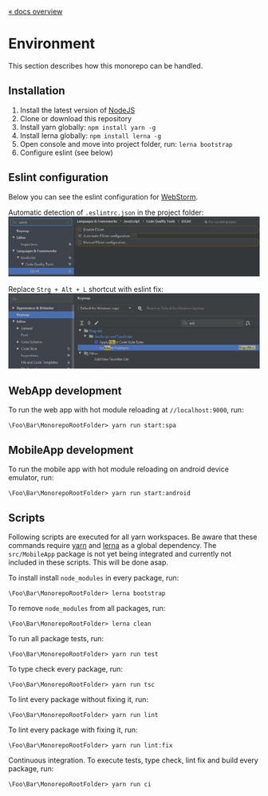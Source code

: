[« docs overview](../README.md)

# Environment
This section describes how this monorepo can be handled.

## Installation
1. Install the latest version of [NodeJS](http://nodejs.org/en/download/)
2. Clone or download this repository
3. Install yarn globally: `npm install yarn -g`
4. Install lerna globally: `npm install lerna -g`
5. Open console and move into project folder, run:  `lerna bootstrap`
6. Configure eslint (see below)

## Eslint configuration
Below you can see the eslint configuration for [WebStorm](https://www.jetbrains.com/webstorm).

Automatic detection of `.eslintrc.json` in the project folder:
![esLintAutomaticDetection](assets/esLintAutomaticDetection.png)

Replace `Strg + Alt + L` shortcut with eslint fix:
![esLintKeymapShortcut](assets/esLintKeymapShortcut.png)

## WebApp development
To run the web app with hot module reloading at `//localhost:9000`, run:

    \Foo\Bar\MonorepoRootFolder> yarn run start:spa
    
## MobileApp development
To run the mobile app with hot module reloading on android device emulator, run:

    \Foo\Bar\MonorepoRootFolder> yarn run start:android

## Scripts
Following scripts are executed for all yarn workspaces.
Be aware that these commands require [yarn](https://yarnpkg.com/) and [lerna](https://lerna.js.org/) as a global dependency.
The `src/MobileApp` package is not yet being integrated and currently not included in these scripts.
This will be done asap.

To install install `node_modules` in every package, run:

    \Foo\Bar\MonorepoRootFolder> lerna bootstrap

To remove `node_modules` from all packages, run:

    \Foo\Bar\MonorepoRootFolder> lerna clean

To run all package tests, run:

    \Foo\Bar\MonorepoRootFolder> yarn run test

To type check every package, run:

    \Foo\Bar\MonorepoRootFolder> yarn run tsc

To lint every package without fixing it, run:

    \Foo\Bar\MonorepoRootFolder> yarn run lint

To lint every package with fixing it, run:

    \Foo\Bar\MonorepoRootFolder> yarn run lint:fix

Continuous integration. To execute tests, type check, lint fix and build every package, run:

    \Foo\Bar\MonorepoRootFolder> yarn run ci
